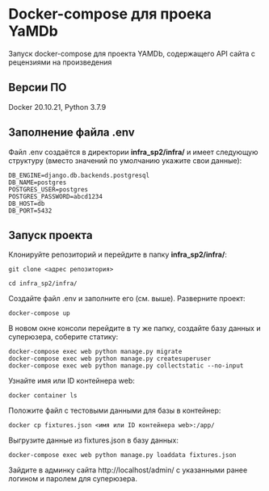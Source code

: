 # Docker-compose для проека YaMDb
Запуск docker-compose для проекта YAMDb, содержащего API сайта с рецензиями на произведения

## Версии ПО
Docker 20.10.21, Python 3.7.9

## Заполнение файла .env
Файл .env создаётся в директории **infra_sp2/infra/** и имеет следующую структуру (вместо значений по умолчанию укажите свои данные):
```
DB_ENGINE=django.db.backends.postgresql
DB_NAME=postgres
POSTGRES_USER=postgres
POSTGRES_PASSWORD=abcd1234
DB_HOST=db
DB_PORT=5432
```
## Запуск проекта
Клонируйте репозиторий и перейдите в папку **infra_sp2/infra/**:
```
git clone <адрес репозитория>
```
```
cd infra_sp2/infra/
```
Создайте файл .env и заполните его (см. выше). Разверните проект:
```
docker-compose up
```
В новом окне консоли перейдите в ту же папку, создайте базу данных и суперюзера, соберите статику:
```
docker-compose exec web python manage.py migrate
docker-compose exec web python manage.py createsuperuser
docker-compose exec web python manage.py collectstatic --no-input
```
Узнайте имя или ID контейнера web:
```
docker container ls
```
Положите файл с тестовыми данными для базы в контейнер:
```
docker cp fixtures.json <имя или ID контейнера web>:/app/
```
Выгрузите данные из fixtures.json в базу данных:
```
docker-compose exec web python manage.py loaddata fixtures.json
```
Зайдите в админку сайта http://localhost/admin/ с указанными ранее логином и паролем для суперюзера.
